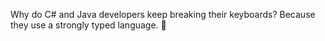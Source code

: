 Why do C# and Java developers keep breaking their keyboards? Because they use a strongly typed language. 🤡
